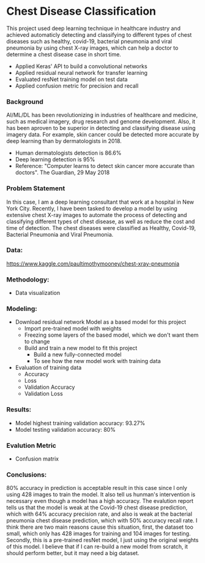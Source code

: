 # Chest Disease Classification

  This project used deep learning technique in healthcare industry and achieved automaticly detecting and classifying to different types of chest diseases such as healthy, covid-19, bacterial pneumonia and viral pneumonia by using chest X-ray images, which can help a doctor to determine a chest disease case in short time.
  - Applied Keras' API to build a convolutional networks
  - Applied residual neural network for transfer learning
  - Evaluated resNet training model on test data
  - Applied confusion metric for precision and recall


### Background

  AI/ML/DL has been revolutionizing in industries of healthcare and medicine, such as medical imagery, drug research and genome development. Also, it has been aproven to be superior in detecting and classifying disease using imagery data. For example, skin cancer could be detected more accurate by deep learning than by dermatologists in 2018.
  - Human dermatologists detection is 86.6%
  - Deep learning detection is 95%
  - Reference: "Computer learns to detect skin cancer more accurate than doctors". The Guardian, 29 May 2018


### Problem Statement

  In this case, I am a deep learning consultant that work at a hospital in New York City. Recently, I have been tasked to develop a model by using extensive chest X-ray images to automate the process of detecting and classifying different types of chest disease, as well as reduce the cost and time of detection. The chest diseases were classified as Healthy, Covid-19, Bacterial Pneumonia and Viral Pneumonia.


### Data:

  https://www.kaggle.com/paultimothymooney/chest-xray-pneumonia
  
  
### Methodology:

  - Data visualization 
   
   
### Modeling:

  - Download residual network Model as a based model for this project
    - Import pre-trained model with weights
    - Freezing some layers of the based model, which we don't want them to change
    - Build and train a new model to fit this project
      - Build a new fully-connected model
      - To see how the new model work with training data
  - Evaluation of training data
    - Accuracy
    - Loss
    - Validation Accuracy
    - Validation Loss

  
### Results:

  - Model highest training validation accuracy: 93.27%
  - Model testing validation accuracy: 80%


### Evalution Metric

  - Confusion matrix


### Conclusions:

  80% accuracy in prediction is acceptable result in this case since I only using 428 images to train the model. It also tell us hunman's intervention is necessary even though a model has a high accuracy. The evalution report tells us that the model is weak at the Covid-19 chest disease prediction, which with 64% accuracy precision rate, and also is weak at the bacterial pneumonia chest disease prediction, which with 50% accuracy recall rate. I think there are two main reasons cause this situation, first, the dataset too small, which only has 428 images for training and 104 images for testing. Secondly, this is a pre-trained resNet model, I just using the original weights of this model. I believe that if I can re-build a new model from scratch, it should perform better, but it may need a big dataset.
